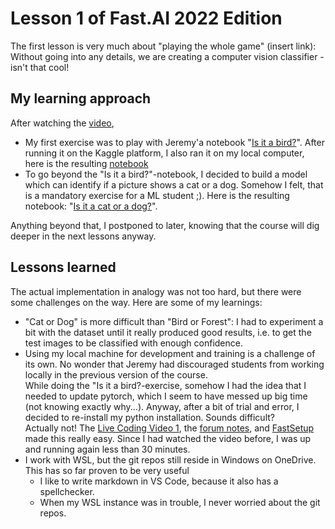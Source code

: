 # Lesson 1 of Fast.AI 2022 Edition

The first lesson is very much about "playing the whole game" (insert link): Without going into any details, we are creating a computer vision classifier - isn't that cool!

## My learning approach

After watching the [video](https://www.youtube.com/watch?v=8SF_h3xF3cE),

* My first exercise was to play with Jeremy'a notebook "[Is it a bird?](https://www.kaggle.com/code/jhoward/is-it-a-bird-creating-a-model-from-your-own-data)". After running it on the Kaggle platform, I also ran it on my local computer, here is the resulting [notebook](/lesson01/bird_or_not/is-it-a-bird.ipynb)
* To go beyond the "Is it a bird?"-notebook, I decided to build a model which can identify if a picture shows a cat or a dog. Somehow I felt, that is a mandatory exercise for a ML student ;). Here is the resulting notebook: "[Is it a cat or a dog?](/lesson01/cat_or_dog/cat_or_dog.ipynb)".

Anything beyond that, I postponed to later, knowing that the course will dig deeper in the next lessons anyway.

## Lessons learned

The actual implementation in analogy was not too hard, but there were some challenges on the way. Here are some of my learnings:

* "Cat or Dog" is more difficult than "Bird or Forest": I had to experiment a bit with the dataset until it really produced good results, i.e. to get the test images to be classified with enough confidence.
* Using my local machine for development and training is a challenge of its own. No wonder that Jeremy had discouraged students from working locally in the previous version of the course. <br> While doing the "Is it a bird?-exercise, somehow I had the idea that I needed to update pytorch, which I seem to have messed up big time (not knowing exactly why...). Anyway, after a bit of trial and error, I decided to re-install my python installation. Sounds difficult? <br> Actually not! The [Live Coding Video 1](https://youtu.be/56sIyFjihEc), the [forum notes](https://forums.fast.ai/t/live-coding-1/96649), and [FastSetup](https://github.com/fastai/fastsetup) made this really easy. Since I had watched the video before, I was up and running again less than 30 minutes.
* I work with WSL, but the git repos still reside in Windows on OneDrive. This has so far proven to be very useful
  * I like to write markdown in VS Code, because it also has a spellchecker.
  * When my WSL instance was in trouble, I never worried about the git repos.
